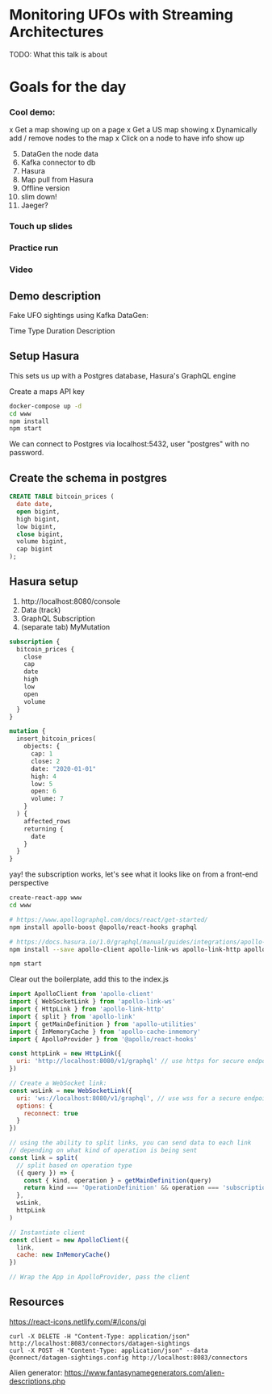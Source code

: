 # Monitoring UFOs with Streaming Architectures

TODO: What this talk is about

# Goals for the day

### Cool demo:

x Get a map showing up on a page
x Get a US map showing
x Dynamically add / remove nodes to the map
x Click on a node to have info show up

5. DataGen the node data
6. Kafka connector to db
7. Hasura
8. Map pull from Hasura
9. Offline version
10. slim down!
11. Jaeger?

### Touch up slides

### Practice run

### Video

## Demo description

Fake UFO sightings using Kafka DataGen:

Time
Type
Duration
Description

## Setup Hasura

This sets us up with a Postgres database, Hasura's GraphQL engine

Create a maps API key

```sh
docker-compose up -d
cd www
npm install
npm start
```

We can connect to Postgres via localhost:5432, user "postgres" with no password.

## Create the schema in postgres

```sql
CREATE TABLE bitcoin_prices (
  date date,
  open bigint,
  high bigint,
  low bigint,
  close bigint,
  volume bigint,
  cap bigint
);
```

## Hasura setup

1. http://localhost:8080/console
2. Data (track)
3. GraphQL Subscription
4. (separate tab) MyMutation

```graphql
subscription {
  bitcoin_prices {
    close
    cap
    date
    high
    low
    open
    volume
  }
}
```

```graphql
mutation {
  insert_bitcoin_prices(
    objects: {
      cap: 1
      close: 2
      date: "2020-01-01"
      high: 4
      low: 5
      open: 6
      volume: 7
    }
  ) {
    affected_rows
    returning {
      date
    }
  }
}
```

yay! the subscription works, let's see what it looks like on from a front-end perspective

```bash
create-react-app www
cd www

# https://www.apollographql.com/docs/react/get-started/
npm install apollo-boost @apollo/react-hooks graphql

# https://docs.hasura.io/1.0/graphql/manual/guides/integrations/apollo-subscriptions.html
npm install --save apollo-client apollo-link-ws apollo-link-http apollo-link apollo-utilities apollo-cache-inmemory subscriptions-transport-ws

npm start
```

Clear out the boilerplate, add this to the index.js

```javascript
import ApolloClient from 'apollo-client'
import { WebSocketLink } from 'apollo-link-ws'
import { HttpLink } from 'apollo-link-http'
import { split } from 'apollo-link'
import { getMainDefinition } from 'apollo-utilities'
import { InMemoryCache } from 'apollo-cache-inmemory'
import { ApolloProvider } from '@apollo/react-hooks'

const httpLink = new HttpLink({
  uri: 'http://localhost:8080/v1/graphql' // use https for secure endpoint
})

// Create a WebSocket link:
const wsLink = new WebSocketLink({
  uri: 'ws://localhost:8080/v1/graphql', // use wss for a secure endpoint
  options: {
    reconnect: true
  }
})

// using the ability to split links, you can send data to each link
// depending on what kind of operation is being sent
const link = split(
  // split based on operation type
  ({ query }) => {
    const { kind, operation } = getMainDefinition(query)
    return kind === 'OperationDefinition' && operation === 'subscription'
  },
  wsLink,
  httpLink
)

// Instantiate client
const client = new ApolloClient({
  link,
  cache: new InMemoryCache()
})

// Wrap the App in ApolloProvider, pass the client
```

## Resources

https://react-icons.netlify.com/#/icons/gi

```
curl -X DELETE -H "Content-Type: application/json" http://localhost:8083/connectors/datagen-sightings
curl -X POST -H "Content-Type: application/json" --data @connect/datagen-sightings.config http://localhost:8083/connectors
```

Alien generator:
https://www.fantasynamegenerators.com/alien-descriptions.php
